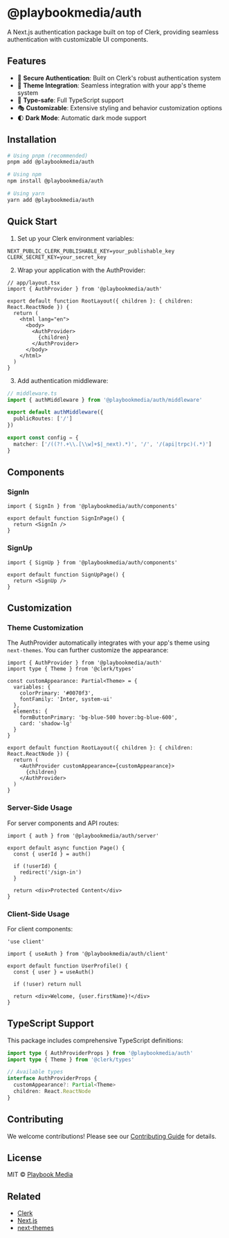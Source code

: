 # @playbookmedia/auth

A Next.js authentication package built on top of Clerk, providing seamless authentication with customizable UI components.

## Features

- 🔐 **Secure Authentication**: Built on Clerk's robust authentication system
- 🎨 **Theme Integration**: Seamless integration with your app's theme system
- 🎯 **Type-safe**: Full TypeScript support
- 🎭 **Customizable**: Extensive styling and behavior customization options
- 🌓 **Dark Mode**: Automatic dark mode support

## Installation

```bash
# Using pnpm (recommended)
pnpm add @playbookmedia/auth

# Using npm
npm install @playbookmedia/auth

# Using yarn
yarn add @playbookmedia/auth
```

## Quick Start

1. Set up your Clerk environment variables:

```env
NEXT_PUBLIC_CLERK_PUBLISHABLE_KEY=your_publishable_key
CLERK_SECRET_KEY=your_secret_key
```

2. Wrap your application with the AuthProvider:

```tsx
// app/layout.tsx
import { AuthProvider } from '@playbookmedia/auth'

export default function RootLayout({ children }: { children: React.ReactNode }) {
  return (
    <html lang="en">
      <body>
        <AuthProvider>
          {children}
        </AuthProvider>
      </body>
    </html>
  )
}
```

3. Add authentication middleware:

```ts
// middleware.ts
import { authMiddleware } from '@playbookmedia/auth/middleware'

export default authMiddleware({
  publicRoutes: ['/']
})

export const config = {
  matcher: ['/((?!.+\\.[\\w]+$|_next).*)', '/', '/(api|trpc)(.*)']
}
```

## Components

### SignIn

```tsx
import { SignIn } from '@playbookmedia/auth/components'

export default function SignInPage() {
  return <SignIn />
}
```

### SignUp

```tsx
import { SignUp } from '@playbookmedia/auth/components'

export default function SignUpPage() {
  return <SignUp />
}
```

## Customization

### Theme Customization

The AuthProvider automatically integrates with your app's theme using `next-themes`. You can further customize the appearance:

```tsx
import { AuthProvider } from '@playbookmedia/auth'
import type { Theme } from '@clerk/types'

const customAppearance: Partial<Theme> = {
  variables: {
    colorPrimary: '#0070f3',
    fontFamily: 'Inter, system-ui'
  },
  elements: {
    formButtonPrimary: 'bg-blue-500 hover:bg-blue-600',
    card: 'shadow-lg'
  }
}

export default function RootLayout({ children }: { children: React.ReactNode }) {
  return (
    <AuthProvider customAppearance={customAppearance}>
      {children}
    </AuthProvider>
  )
}
```

### Server-Side Usage

For server components and API routes:

```tsx
import { auth } from '@playbookmedia/auth/server'

export default async function Page() {
  const { userId } = auth()
  
  if (!userId) {
    redirect('/sign-in')
  }
  
  return <div>Protected Content</div>
}
```

### Client-Side Usage

For client components:

```tsx
'use client'

import { useAuth } from '@playbookmedia/auth/client'

export default function UserProfile() {
  const { user } = useAuth()
  
  if (!user) return null
  
  return <div>Welcome, {user.firstName}!</div>
}
```

## TypeScript Support

This package includes comprehensive TypeScript definitions:

```typescript
import type { AuthProviderProps } from '@playbookmedia/auth'
import type { Theme } from '@clerk/types'

// Available types
interface AuthProviderProps {
  customAppearance?: Partial<Theme>
  children: React.ReactNode
}
```

## Contributing

We welcome contributions! Please see our [Contributing Guide](CONTRIBUTING.md) for details.

## License

MIT © [Playbook Media](https://github.com/playbookmedia)

## Related

- [Clerk](https://clerk.com)
- [Next.js](https://nextjs.org)
- [next-themes](https://github.com/pacocoursey/next-themes) 